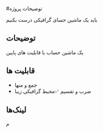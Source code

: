 #توضیحات پروژه

باید یک ماشین حسای گرافیکی درست بکنیم

## توضیحات

یک ماشین حساب با قابلیت های پایین

## قابلیت ها

- جمع و منها
- ضرب و تقسیم
  ✅محیط گرافیکی زیبا

## لینک‌ها

م
